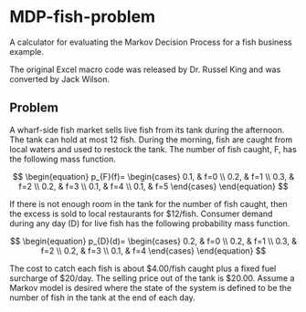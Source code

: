 # MDP-fish-problem
A calculator for evaluating the Markov Decision Process for a fish business example.

The original Excel macro code was released by Dr. Russel King and was converted by Jack Wilson.

## Problem

A wharf-side fish market sells live fish from its tank during the afternoon. The tank can hold at most 12 fish. During the morning, fish are caught from local waters and used to restock the tank. The number of fish caught, F, has the following mass function.

$$
\begin{equation}
  p_{F}(f)=
  \begin{cases}
    0.1, & f=0 \\
    0.2, & f=1 \\
    0.3, & f=2 \\
    0.2, & f=3 \\
    0.1, & f=4 \\
    0.1, & f=5 
  \end{cases}
\end{equation}
$$

If there is not enough room in the tank for the number of fish caught, then the excess is sold to local restaurants for $12/fish. Consumer demand during any day (D) for live fish has the following probability mass function.

$$
\begin{equation}
  p_{D}(d)=
  \begin{cases}
    0.2, & f=0 \\
    0.2, & f=1 \\
    0.3, & f=2 \\
    0.2, & f=3 \\
    0.1, & f=4 
  \end{cases}
\end{equation}
$$

The cost to catch each fish is about $4.00/fish caught plus a fixed fuel surcharge of $20/day. The selling price out of the tank is $20.00. Assume a Markov model is desired where the state of the system is defined to be the number of fish in the tank at the end of each day.

